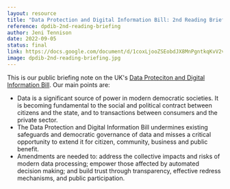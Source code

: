 ```yaml
---
layout: resource
title: "Data Protection and Digital Information Bill: 2nd Reading Briefing"
reference: dpdib-2nd-reading-briefing
author: Jeni Tennison
date: 2022-09-05
status: final
link: https://docs.google.com/document/d/1coxLjooZSEobdJX8MnPgntkqKvV2vvLf946BThsdHhc/edit?usp=sharing
image: dpdib-2nd-reading-briefing.jpg
---
```

This is our public briefing note on the UK's [Data Proteciton and Digital Information Bill](https://bills.parliament.uk/bills/3322). Our main points are:

* Data is a significant source of power in modern democratic societies. It is becoming fundamental to the social and political contract between citizens and the state, and to transactions between consumers and the private sector.
* The Data Protection and Digital Information Bill undermines existing safeguards and democratic governance of data and misses a critical opportunity to extend it for citizen, community, business and public benefit.
* Amendments are needed to: address the collective impacts and risks of modern data processing; empower those affected by automated decision making; and build trust through transparency, effective redress mechanisms, and public participation.
